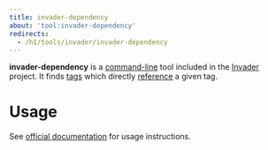 ```yaml
---
title: invader-dependency
about: 'tool:invader-dependency'
redirects:
  - /h1/tools/invader/invader-dependency
---
```

**invader-dependency** is a [command-line](~) tool included in the [Invader](~) project. It finds [tags](~) which directly [reference](~tags#tag-references-and-paths) a given tag.

# Usage
See [official documentation][docs] for usage instructions.

[docs]: https://github.com/SnowyMouse/invader#invader-dependency
